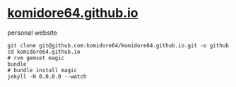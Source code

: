 # [komidore64.github.io](http://komidore64.github.io)

personal website

```
git clone git@github.com:komidore64/komidore64.github.io.git -o github
cd komidore64.github.io
# rvm gemset magic
bundle
# bundle install magic
jekyll -H 0.0.0.0 --watch
```
